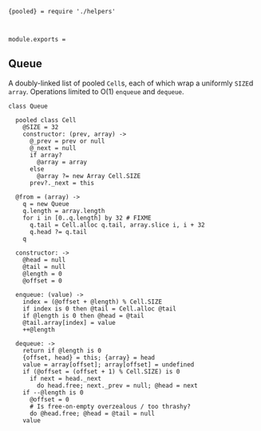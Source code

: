     {pooled} = require './helpers'



    module.exports =



## Queue

A doubly-linked list of pooled `Cell`s, each of which wrap a uniformly `SIZE`d
`array`. Operations limited to O(1) `enqueue` and `dequeue`.

    class Queue

      pooled class Cell
        @SIZE = 32
        constructor: (prev, array) ->
          @_prev = prev or null
          @_next = null
          if array?
            @array = array
          else
            @array ?= new Array Cell.SIZE
          prev?._next = this

      @from = (array) ->
        q = new Queue
        q.length = array.length
        for i in [0..q.length] by 32 # FIXME
          q.tail = Cell.alloc q.tail, array.slice i, i + 32
          q.head ?= q.tail
        q

      constructor: ->
        @head = null
        @tail = null
        @length = 0
        @offset = 0

      enqueue: (value) ->
        index = (@offset + @length) % Cell.SIZE
        if index is 0 then @tail = Cell.alloc @tail
        if @length is 0 then @head = @tail
        @tail.array[index] = value
        ++@length

      dequeue: ->
        return if @length is 0
        {offset, head} = this; {array} = head
        value = array[offset]; array[offset] = undefined
        if (@offset = (offset + 1) % Cell.SIZE) is 0
          if next = head._next
            do head.free; next._prev = null; @head = next
        if --@length is 0
          @offset = 0
          # Is free-on-empty overzealous / too thrashy?
          do @head.free; @head = @tail = null
        value
